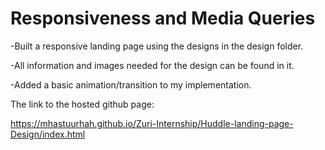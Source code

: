 # Responsiveness and Media Queries

-Built a responsive landing page using the designs in the design folder. 

-All information and images needed for the design can be found in it.

-Added a basic animation/transition to my implementation.

The link to the hosted github page:

https://mhastuurhah.github.io/Zuri-Internship/Huddle-landing-page-Design/index.html

